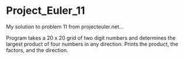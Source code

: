 # Project_Euler_11

My solution to problem 11 from projecteuler.net...

Program takes a 20 x 20 grid of two digit numbers and determines the largest product of four numbers in any direction.
Prints the product, the factors, and the direction.
